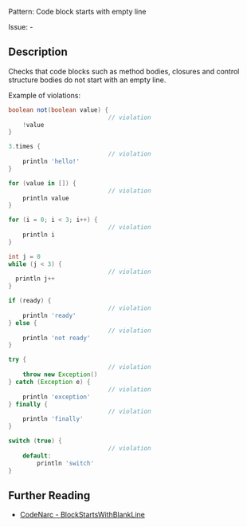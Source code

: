 Pattern: Code block starts with empty line

Issue: -

## Description

Checks that code blocks such as method bodies, closures and control structure bodies do not start with an empty line.

Example of violations:

``` groovy
boolean not(boolean value) {
                            // violation
    !value
}

3.times {
                            // violation
    println 'hello!'
}

for (value in []) {
                            // violation
    println value
}

for (i = 0; i < 3; i++) {
                            // violation
    println i
}

int j = 0
while (j < 3) {
                            // violation
  println j++
}

if (ready) {
                            // violation
    println 'ready'
} else {
                            // violation
    println 'not ready'
}

try {
                            // violation
    throw new Exception()
} catch (Exception e) {
                            // violation
    println 'exception'
} finally {
                            // violation
    println 'finally'
}

switch (true) {
                            // violation
    default:
        println 'switch'
}
```

## Further Reading

* [CodeNarc - BlockStartsWithBlankLine](https://codenarc.github.io/CodeNarc/codenarc-rules-formatting.html#blockstartswithblankline-rule)